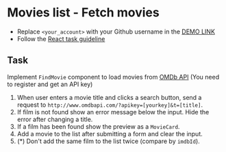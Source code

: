 # Movies list - Fetch movies
- Replace `<your_account>` with your Github username in the
 [DEMO LINK](https://actireon.github.io/react_movies-list-fetch-movies/)
- Follow the [React task guideline](https://github.com/mate-academy/react_task-guideline#react-tasks-guideline)

## Task
Implement `FindMovie` component to load movies from [OMDb API](http://www.omdbapi.com/)
  (You need to register and get an API key)
1. When user enters a movie title and clicks a search button, send a request to `http://www.omdbapi.com/?apikey=[yourkey]&t=[title]`.
1. If film is not found show an error message below the input. Hide the error after changing a title.
1. If a film has been found show the preview as a `MovieCard`.
1. Add a movie to the list after submitting a form and clear the input.
1. (*) Don't add the same film to the list twice (compare by `imdbId`).
